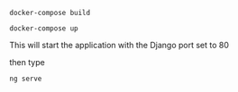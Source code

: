 

`docker-compose build`

`docker-compose up`

This will start the application with the Django port set to 80 

then type 

`ng serve`

